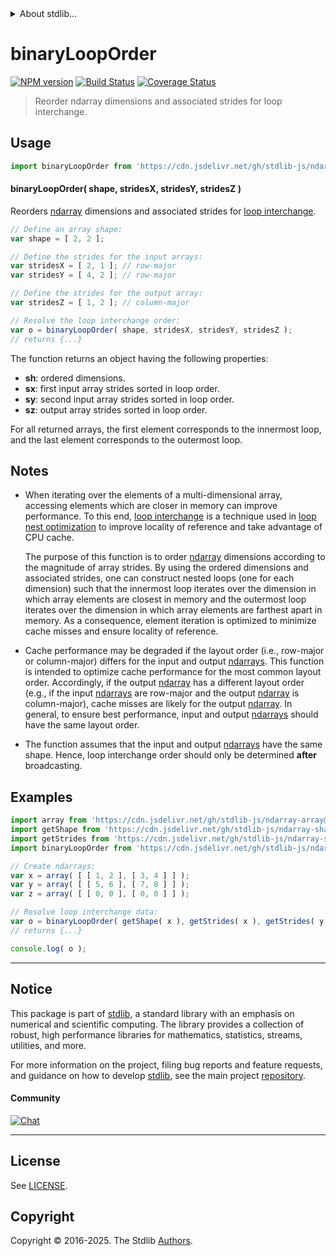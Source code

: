 <!--

@license Apache-2.0

Copyright (c) 2023 The Stdlib Authors.

Licensed under the Apache License, Version 2.0 (the "License");
you may not use this file except in compliance with the License.
You may obtain a copy of the License at

   http://www.apache.org/licenses/LICENSE-2.0

Unless required by applicable law or agreed to in writing, software
distributed under the License is distributed on an "AS IS" BASIS,
WITHOUT WARRANTIES OR CONDITIONS OF ANY KIND, either express or implied.
See the License for the specific language governing permissions and
limitations under the License.

-->


<details>
  <summary>
    About stdlib...
  </summary>
  <p>We believe in a future in which the web is a preferred environment for numerical computation. To help realize this future, we've built stdlib. stdlib is a standard library, with an emphasis on numerical and scientific computation, written in JavaScript (and C) for execution in browsers and in Node.js.</p>
  <p>The library is fully decomposable, being architected in such a way that you can swap out and mix and match APIs and functionality to cater to your exact preferences and use cases.</p>
  <p>When you use stdlib, you can be absolutely certain that you are using the most thorough, rigorous, well-written, studied, documented, tested, measured, and high-quality code out there.</p>
  <p>To join us in bringing numerical computing to the web, get started by checking us out on <a href="https://github.com/stdlib-js/stdlib">GitHub</a>, and please consider <a href="https://opencollective.com/stdlib">financially supporting stdlib</a>. We greatly appreciate your continued support!</p>
</details>

# binaryLoopOrder

[![NPM version][npm-image]][npm-url] [![Build Status][test-image]][test-url] [![Coverage Status][coverage-image]][coverage-url] <!-- [![dependencies][dependencies-image]][dependencies-url] -->

> Reorder ndarray dimensions and associated strides for loop interchange.

<!-- Section to include introductory text. Make sure to keep an empty line after the intro `section` element and another before the `/section` close. -->

<section class="intro">

</section>

<!-- /.intro -->

<!-- Package usage documentation. -->



<section class="usage">

## Usage

```javascript
import binaryLoopOrder from 'https://cdn.jsdelivr.net/gh/stdlib-js/ndarray-base-binary-loop-interchange-order@deno/mod.js';
```

#### binaryLoopOrder( shape, stridesX, stridesY, stridesZ )

Reorders [ndarray][@stdlib/ndarray/ctor] dimensions and associated strides for [loop interchange][loop-interchange].

```javascript
// Define an array shape:
var shape = [ 2, 2 ];

// Define the strides for the input arrays:
var stridesX = [ 2, 1 ]; // row-major
var stridesY = [ 4, 2 ]; // row-major

// Define the strides for the output array:
var stridesZ = [ 1, 2 ]; // column-major

// Resolve the loop interchange order:
var o = binaryLoopOrder( shape, stridesX, stridesY, stridesZ );
// returns {...}
```

The function returns an object having the following properties:

-   **sh**: ordered dimensions.
-   **sx**: first input array strides sorted in loop order.
-   **sy**: second input array strides sorted in loop order.
-   **sz**: output array strides sorted in loop order.

For all returned arrays, the first element corresponds to the innermost loop, and the last element corresponds to the outermost loop.

</section>

<!-- /.usage -->

<!-- Package usage notes. Make sure to keep an empty line after the `section` element and another before the `/section` close. -->

<section class="notes">

## Notes

-   When iterating over the elements of a multi-dimensional array, accessing elements which are closer in memory can improve performance. To this end, [loop interchange][loop-interchange] is a technique used in [loop nest optimization][loop-nest-optimization] to improve locality of reference and take advantage of CPU cache.

    The purpose of this function is to order [ndarray][@stdlib/ndarray/ctor] dimensions according to the magnitude of array strides. By using the ordered dimensions and associated strides, one can construct nested loops (one for each dimension) such that the innermost loop iterates over the dimension in which array elements are closest in memory and the outermost loop iterates over the dimension in which array elements are farthest apart in memory. As a consequence, element iteration is optimized to minimize cache misses and ensure locality of reference.

-   Cache performance may be degraded if the layout order (i.e., row-major or column-major) differs for the input and output [ndarrays][@stdlib/ndarray/ctor]. This function is intended to optimize cache performance for the most common layout order. Accordingly, if the output [ndarray][@stdlib/ndarray/ctor] has a different layout order (e.g., if the input [ndarrays][@stdlib/ndarray/ctor] are row-major and the output [ndarray][@stdlib/ndarray/ctor] is column-major), cache misses are likely for the output [ndarray][@stdlib/ndarray/ctor]. In general, to ensure best performance, input and output [ndarrays][@stdlib/ndarray/ctor] should have the same layout order.

-   The function assumes that the input and output [ndarrays][@stdlib/ndarray/ctor] have the same shape. Hence, loop interchange order should only be determined **after** broadcasting.

</section>

<!-- /.notes -->

<!-- Package usage examples. -->

<section class="examples">

## Examples

<!-- eslint-disable max-len -->

<!-- eslint no-undef: "error" -->

```javascript
import array from 'https://cdn.jsdelivr.net/gh/stdlib-js/ndarray-array@deno/mod.js';
import getShape from 'https://cdn.jsdelivr.net/gh/stdlib-js/ndarray-shape@deno/mod.js';
import getStrides from 'https://cdn.jsdelivr.net/gh/stdlib-js/ndarray-strides@deno/mod.js';
import binaryLoopOrder from 'https://cdn.jsdelivr.net/gh/stdlib-js/ndarray-base-binary-loop-interchange-order@deno/mod.js';

// Create ndarrays:
var x = array( [ [ 1, 2 ], [ 3, 4 ] ] );
var y = array( [ [ 5, 6 ], [ 7, 8 ] ] );
var z = array( [ [ 0, 0 ], [ 0, 0 ] ] );

// Resolve loop interchange data:
var o = binaryLoopOrder( getShape( x ), getStrides( x ), getStrides( y ), getStrides( z ) );
// returns {...}

console.log( o );
```

</section>

<!-- /.examples -->

<!-- Section to include cited references. If references are included, add a horizontal rule *before* the section. Make sure to keep an empty line after the `section` element and another before the `/section` close. -->

<section class="references">

</section>

<!-- /.references -->

<!-- Section for related `stdlib` packages. Do not manually edit this section, as it is automatically populated. -->

<section class="related">

</section>

<!-- /.related -->

<!-- Section for all links. Make sure to keep an empty line after the `section` element and another before the `/section` close. -->


<section class="main-repo" >

* * *

## Notice

This package is part of [stdlib][stdlib], a standard library with an emphasis on numerical and scientific computing. The library provides a collection of robust, high performance libraries for mathematics, statistics, streams, utilities, and more.

For more information on the project, filing bug reports and feature requests, and guidance on how to develop [stdlib][stdlib], see the main project [repository][stdlib].

#### Community

[![Chat][chat-image]][chat-url]

---

## License

See [LICENSE][stdlib-license].


## Copyright

Copyright &copy; 2016-2025. The Stdlib [Authors][stdlib-authors].

</section>

<!-- /.stdlib -->

<!-- Section for all links. Make sure to keep an empty line after the `section` element and another before the `/section` close. -->

<section class="links">

[npm-image]: http://img.shields.io/npm/v/@stdlib/ndarray-base-binary-loop-interchange-order.svg
[npm-url]: https://npmjs.org/package/@stdlib/ndarray-base-binary-loop-interchange-order

[test-image]: https://github.com/stdlib-js/ndarray-base-binary-loop-interchange-order/actions/workflows/test.yml/badge.svg?branch=main
[test-url]: https://github.com/stdlib-js/ndarray-base-binary-loop-interchange-order/actions/workflows/test.yml?query=branch:main

[coverage-image]: https://img.shields.io/codecov/c/github/stdlib-js/ndarray-base-binary-loop-interchange-order/main.svg
[coverage-url]: https://codecov.io/github/stdlib-js/ndarray-base-binary-loop-interchange-order?branch=main

<!--

[dependencies-image]: https://img.shields.io/david/stdlib-js/ndarray-base-binary-loop-interchange-order.svg
[dependencies-url]: https://david-dm.org/stdlib-js/ndarray-base-binary-loop-interchange-order/main

-->

[chat-image]: https://img.shields.io/gitter/room/stdlib-js/stdlib.svg
[chat-url]: https://app.gitter.im/#/room/#stdlib-js_stdlib:gitter.im

[stdlib]: https://github.com/stdlib-js/stdlib

[stdlib-authors]: https://github.com/stdlib-js/stdlib/graphs/contributors

[umd]: https://github.com/umdjs/umd
[es-module]: https://developer.mozilla.org/en-US/docs/Web/JavaScript/Guide/Modules

[deno-url]: https://github.com/stdlib-js/ndarray-base-binary-loop-interchange-order/tree/deno
[deno-readme]: https://github.com/stdlib-js/ndarray-base-binary-loop-interchange-order/blob/deno/README.md
[umd-url]: https://github.com/stdlib-js/ndarray-base-binary-loop-interchange-order/tree/umd
[umd-readme]: https://github.com/stdlib-js/ndarray-base-binary-loop-interchange-order/blob/umd/README.md
[esm-url]: https://github.com/stdlib-js/ndarray-base-binary-loop-interchange-order/tree/esm
[esm-readme]: https://github.com/stdlib-js/ndarray-base-binary-loop-interchange-order/blob/esm/README.md
[branches-url]: https://github.com/stdlib-js/ndarray-base-binary-loop-interchange-order/blob/main/branches.md

[stdlib-license]: https://raw.githubusercontent.com/stdlib-js/ndarray-base-binary-loop-interchange-order/main/LICENSE

[loop-interchange]: https://en.wikipedia.org/wiki/Loop_interchange

[loop-nest-optimization]: https://en.wikipedia.org/wiki/Loop_nest_optimization

[@stdlib/ndarray/ctor]: https://github.com/stdlib-js/ndarray-ctor/tree/deno

</section>

<!-- /.links -->
